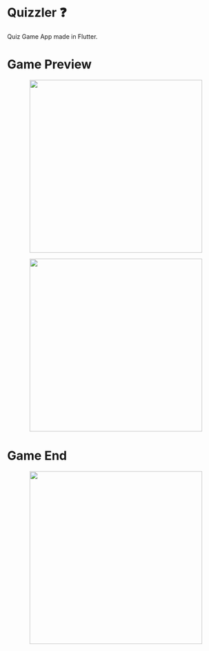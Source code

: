 # Quizzler ❓

Quiz Game App made in Flutter. 

# Game Preview

<p align="center">
  <img src="preview.png" alt="" width="400">
</p>
<p align="center">
  <img src="progress.png" alt="" width="400">
</p>

# Game End

<p align="center">
  <img src="end.png" alt="" width="400">
</p>
